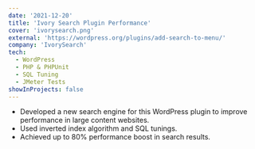 ```yaml
---
date: '2021-12-20'
title: 'Ivory Search Plugin Performance'
cover: 'ivorysearch.png'
external: 'https://wordpress.org/plugins/add-search-to-menu/'
company: 'IvorySearch'
tech:
  - WordPress
  - PHP & PHPUnit
  - SQL Tuning
  - JMeter Tests
showInProjects: false
---
```


- Developed a new search engine for this WordPress plugin to improve performance in large content websites.
- Used inverted index algorithm and SQL tunings.
- Achieved up to 80% performance boost in search results.

